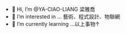 - 👋 Hi, I’m @YA-CIAO-LIANG 梁雅喬
- 👀 I’m interested in ... 藝術、程式設計、物聯網
- 🌱 I’m currently learning ...以上事物↑


